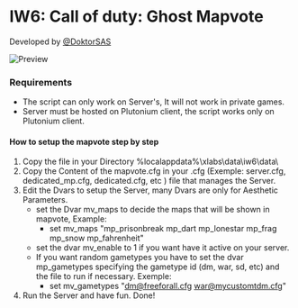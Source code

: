 
# IW6: Call of duty: Ghost Mapvote
Developed by [@DoktorSAS](https://twitter.com/DoktorSAS)

![Preview](https://pbs.twimg.com/media/FgLjl0OWIAAOcLN?format=jpg&name=large)

### Requirements

- The script can only work on Server's, It will not work in private games.
- Server must be hosted on Plutonium client, the script works only on Plutonium client.

#### How to setup the mapvote step by step 

 1) Copy the file in your Directory %localappdata%\xlabs\data\iw6\data\
 3) Copy the Content of the mapvote.cfg in your .cfg (Exemple: server.cfg, dedicated_mp.cfg, dedicated.cfg, etc ) file that manages the Server.
 4) Edit the Dvars to setup the Server, many Dvars are only for Aesthetic Parameters.
    - set the Dvar mv_maps to decide the maps that will be shown in mapvote, Example:
        - set mv_maps "mp_prisonbreak mp_dart mp_lonestar mp_frag mp_snow mp_fahrenheit"
    - set the dvar mv_enable to 1 if you want have it active on your server.
    - If you want random gametypes you have to set the dvar mp_gametypes specifying the gametype id (dm, war, sd, etc) and the file to run if necessary. Exemple:
        - set mv_gametypes "dm@freeforall.cfg war@mycustomtdm.cfg"
 5) Run the Server and have fun. Done!
